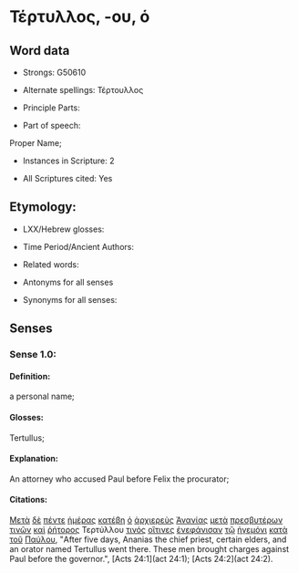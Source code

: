 # Τέρτυλλος, -ου, ὁ 

<!-- Status: S2=NeedsFinalCheck -->
<!-- Lexica used for edits: BDAG, FFM, LN, A-S -->

## Word data

* Strongs: G50610

* Alternate spellings: Τέρτουλλος

* Principle Parts: 

* Part of speech: 

Proper Name;

* Instances in Scripture: 2

* All Scriptures cited: Yes

## Etymology: 

* LXX/Hebrew glosses: 

* Time Period/Ancient Authors: 

* Related words: 

* Antonyms for all senses

* Synonyms for all senses: 

## Senses 

### Sense 1.0:

#### Definition: 

a personal name;

#### Glosses:

Tertullus;

#### Explanation:

An attorney who accused Paul before Felix the procurator;

#### Citations:

[Μετὰ](../G33260/01.md) [δὲ](../G11610/01.md) [πέντε](../G40020/01.md) [ἡμέρας](../G22500/01.md) [κατέβη](../G25970/01.md) [ὁ](../G35880/01.md) [ἀρχιερεὺς](../G07490/01.md) [Ἁνανίας](../G03670/01.md) [μετὰ](../G33260/01.md) [πρεσβυτέρων](../G42450/01.md) [τινῶν](../G51000/01.md) [καὶ](../G25320/01.md) [ῥήτορος](../G44890/01.md) Τερτύλλου [τινός](../G51000/01.md) [οἵτινες](../G37480/01.md) [ἐνεφάνισαν](../G17180/01.md) [τῷ](../G35880/01.md) [ἡγεμόνι](../G22320/01.md) [κατὰ](../G25960/01.md) [τοῦ](../G35880/01.md) [Παύλου](../G39720/01.md), 
"After five days, Ananias the chief priest, certain elders, and an orator named Tertullus went there. These men brought charges against Paul before the governor.", 
[Acts 24:1](act 24:1);  [Acts 24:2](act 24:2).
